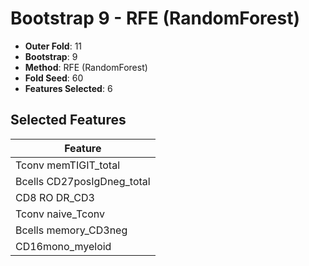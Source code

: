 # Bootstrap 9 - RFE (RandomForest)

- **Outer Fold**: 11
- **Bootstrap**: 9
- **Method**: RFE (RandomForest)
- **Fold Seed**: 60
- **Features Selected**: 6

## Selected Features

| Feature |
|---------|
| Tconv memTIGIT_total |
| Bcells CD27posIgDneg_total |
| CD8 RO DR_CD3 |
| Tconv naive_Tconv |
| Bcells memory_CD3neg |
| CD16mono_myeloid |

